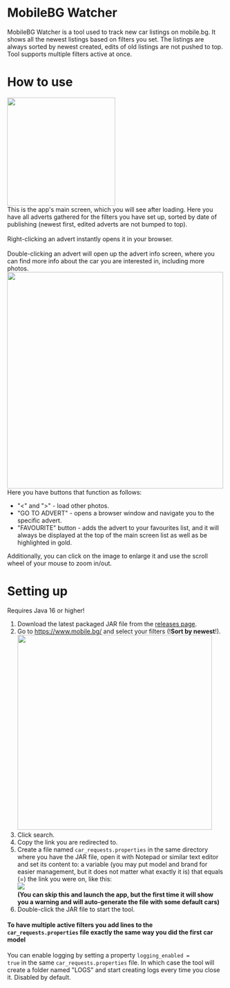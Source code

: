 # MobileBG Watcher
MobileBG Watcher is a tool used to track new car listings on mobile.bg. It shows all the newest listings based on filters you set.
The listings are always sorted by newest created, edits of old listings are not pushed to top. Tool supports multiple filters active at once.

# How to use
<image width= '250' src='https://i.imgur.com/r5zM1zx.png'></image>
<br>This is the app's main screen, which you will see after loading. Here you have all adverts gathered for the filters you have set up,
sorted by date of publishing (newest first, edited adverts are not bumped to top).
<br>
<br> Right-clicking an advert instantly opens it in your browser.<br>
<br>
Double-clicking an advert will open up the advert info screen, where you can find more info about the car you are interested in, including more photos.
<br><image width= '500' src='https://i.imgur.com/j8Cb0y2.png'></image><br>
Here you have buttons that function as follows:
- "<" and ">" - load other photos.
- "GO TO ADVERT" - opens a browser window and navigate you to the specific advert.
- "FAVOURITE" button - adds the advert to your favourites list, and it will always be displayed at the top of the main screen list
as well as be highlighted in gold.

Additionally, you can click on the image to enlarge it and use the scroll wheel of your mouse to zoom in/out.

# Setting up
Requires Java 16 or higher!
1. Download the latest packaged JAR file from the [releases page](https://github.com/joroto/MobileBG-Watcher/releases).
2. Go to https://www.mobile.bg/ and select your filters (!**Sort by newest**!).<br>
   <image width= '450' src='https://i.imgur.com/HQGtDbc.png'></image>
3. Click search.
4. Copy the link you are redirected to.
5. Create a file named <code>car_requests.properties</code> in the same directory where you have the JAR file, open it with Notepad or similar text editor and set its content to: a variable (you may put model and brand for easier management, but it does not matter what exactly it is) that equals (=) the link you were on, like this:<br>
   <image src='https://i.imgur.com/bF2Bkbr.png'></image>
   **<br>(You can skip this and launch the app, but the first time it will show you a warning and will auto-generate the file with some default cars)**
6. Double-click the JAR file to start the tool.

#### To have multiple active filters you add lines to the <code>car_requests.properties</code> file exactly the same way you did the first car model<br>
You can enable logging by setting a property <code>logging_enabled = true</code> in the same <code>car_requests.properties</code> file. In which case the tool will create a folder named "LOGS" and start creating logs every time you close it. Disabled by default.